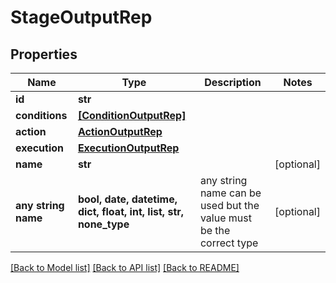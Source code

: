 # StageOutputRep


## Properties
Name | Type | Description | Notes
------------ | ------------- | ------------- | -------------
**id** | **str** |  | 
**conditions** | [**[ConditionOutputRep]**](ConditionOutputRep.md) |  | 
**action** | [**ActionOutputRep**](ActionOutputRep.md) |  | 
**execution** | [**ExecutionOutputRep**](ExecutionOutputRep.md) |  | 
**name** | **str** |  | [optional] 
**any string name** | **bool, date, datetime, dict, float, int, list, str, none_type** | any string name can be used but the value must be the correct type | [optional]

[[Back to Model list]](../README.md#documentation-for-models) [[Back to API list]](../README.md#documentation-for-api-endpoints) [[Back to README]](../README.md)


